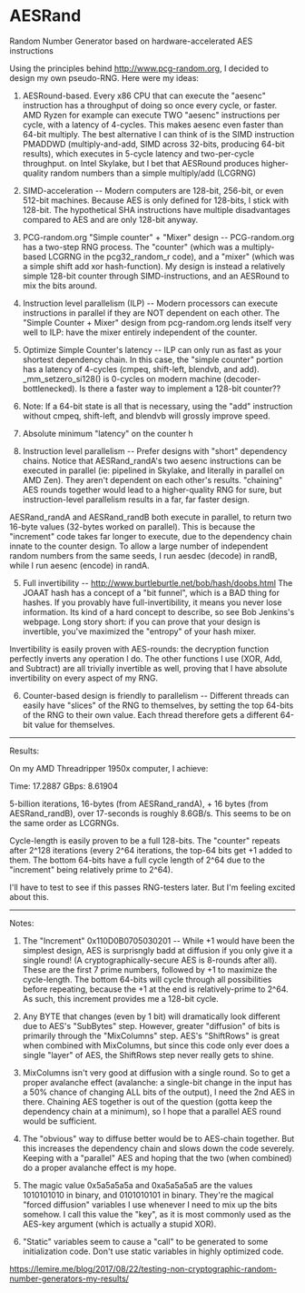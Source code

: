 # AESRand
Random Number Generator based on hardware-accelerated AES instructions

Using the principles behind http://www.pcg-random.org, I decided to design my own 
pseudo-RNG. Here were my ideas:

1. AESRound-based. Every x86 CPU that can execute the "aesenc" instruction has a 
throughput of doing so once every cycle, or faster. AMD Ryzen for example can execute
TWO "aesenc" instructions per cycle, with a latency of 4-cycles. This makes
aesenc even faster than 64-bit multiply. The best alternative I can think of
is the SIMD instruction PMADDWD (multiply-and-add, SIMD across 32-bits, producing
64-bit results), which executes in 5-cycle latency and two-per-cycle throughput.
on Intel Skylake, but I bet that AESRound produces higher-quality random numbers
than a simple multiply/add (LCGRNG)

2. SIMD-acceleration -- Modern computers are 128-bit, 256-bit, or even 512-bit machines.
Because AES is only defined for 128-bits, I stick with 128-bit. The hypothetical SHA
instructions have multiple disadvantages compared to AES and are only 128-bit anyway.

3. PCG-random.org "Simple counter" + "Mixer" design -- PCG-random.org has a two-step
RNG process. The "counter" (which was a multiply-based LCGRNG in the pcg32_random_r code), and
a "mixer" (which was a simple shift add xor hash-function). My design is instead a 
relatively simple 128-bit counter through SIMD-instructions, and an AESRound to mix the bits
around.

4. Instruction level parallelism (ILP) -- Modern processors can execute instructions in parallel
if they are NOT dependent on each other. The "Simple Counter + Mixer" design from pcg-random.org
lends itself very well to ILP: have the mixer entirely independent of the counter.

5. Optimize Simple Counter's latency -- ILP can only run as fast as your shortest dependency chain.
In this case, the "simple counter" portion has a latency of 4-cycles (cmpeq, shift-left, blendvb, and add).
_mm_setzero_si128() is 0-cycles on modern machine (decoder-bottlenecked). Is there a faster
way to implement a 128-bit counter??

6. Note: If a 64-bit state is all that is necessary, using the "add" instruction without
cmpeq, shift-left, and blendvb will grossly improve speed.

4. Absolute minimum "latency" on the counter h

4. Instruction level parallelism -- Prefer designs with "short" dependency chains. Notice
that AESRand_randA's two aesenc instructions can be executed in parallel (ie: pipelined in Skylake,
and literally in parallel on AMD Zen). They aren't dependent on each other's results. "chaining"
AES rounds together would lead to a higher-quality RNG for sure, but instruction-level parallelism
results in a far, far faster design.

AESRand_randA and AESRand_randB both execute in parallel, to return two 16-byte values (32-bytes worked
on parallel). This is because the "increment" code takes far longer to execute, due to the dependency
chain innate to the counter design. To allow a large number of independent random numbers from the same
seeds, I run aesdec (decode) in randB, while I run aesenc (encode) in randA.

5. Full invertibility -- http://www.burtleburtle.net/bob/hash/doobs.html The JOAAT hash has a concept
of a "bit funnel", which is a BAD thing for hashes. If you provably have full-invertibility, it means you
never lose information. Its kind of a hard concept to describe, so see Bob Jenkins's webpage. Long story
short: if you can prove that your design is invertible, you've maximized the "entropy" of your hash mixer.

Invertibility is easily proven with AES-rounds: the decryption function perfectly inverts any operation I do.
The other functions I use (XOR, Add, and Subtract) are all trivially invertible as well, proving that I have
absolute invertibility on every aspect of my RNG.

6. Counter-based design is friendly to parallelism -- Different threads can easily have "slices" of the RNG
to themselves, by setting the top 64-bits of the RNG to their own value. Each thread therefore gets a different
64-bit value for themselves.

-------

Results:

On my AMD Threadripper 1950x computer, I achieve:

Time: 17.2887
GBps: 8.61904

5-billion iterations, 16-bytes (from AESRand_randA), + 16 bytes (from AESRand_randB), over 17-seconds
is roughly 8.6GB/s. This seems to be on the same order as LCGRNGs.

Cycle-length is easily proven to be a full 128-bits. The "counter" repeats after 2^128 iterations (every 2^64
iterations, the top-64 bits get +1 added to them. The bottom 64-bits have a full cycle length of 2^64 due
to the "increment" being relatively prime to 2^64).

I'll have to test to see if this passes RNG-testers later. But I'm feeling excited about this.

-----------

Notes:

1. The "Increment" 0x110D0B0705030201 -- While +1 would have been the simplest design, AES is surprisngly
badd at diffusion if you only give it a single round! (A cryptographically-secure AES is 8-rounds after all).
These are the first 7 prime numbers, followed by +1 to maximize the cycle-length. The bottom 64-bits will cycle 
through all possibilities before repeating, because the +1 at the end is relatively-prime to 2^64. As such,
this increment provides me a 128-bit cycle.

2. Any BYTE that changes (even by 1 bit) will dramatically look different due to AES's "SubBytes" step. However,
greater "diffusion" of bits is primarily through the "MixColumns" step. AES's "ShiftRows" is great when
combined with MixColumns, but since this code only ever does a single "layer" of AES, the ShiftRows step
never really gets to shine. 

3. MixColumns isn't very good at diffusion with a single round. So to get a proper avalanche effect (avalanche:
a single-bit change in the input has a 50% chance of changing ALL bits of the output), I need the 2nd
AES in there. Chaining AES together is out of the question (gotta keep the dependency chain at a minimum), so 
I hope that a parallel AES round would be sufficient.

3. The "obvious" way to diffuse better would be to AES-chain together. But this increases the dependency chain
and slows down the code severely. Keeping with a "parallel" AES and hoping that the two (when combined) do
a proper avalanche effect is my hope.

4. The magic value 0x5a5a5a5a and 0xa5a5a5a5 are the values 1010101010 in binary, and 0101010101 in binary.
They're the magical "forced diffusion" variables I use whenever I need to mix up the bits somehow. I call
this value the "key", as it is most commonly used as the AES-key argument (which is actually a stupid XOR).

5. "Static" variables seem to cause a "call" to be generated to some initialization code. Don't use static variables
in highly optimized code.

https://lemire.me/blog/2017/08/22/testing-non-cryptographic-random-number-generators-my-results/
